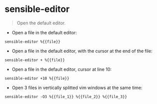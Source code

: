 # sensible-editor

> Open the default editor.

- Open a file in the default editor:

`sensible-editor %{{file}}`

- Open a file in the default editor, with the cursor at the end of the file:

`sensible-editor + %{{file}}`

- Open a file in the default editor, cursor at line 10:

`sensible-editor +10 %{{file}}`

- Open 3 files in vertically splitted vim windows at the same time:

`sensible-editor -O3 %{{file_1}} %{{file_2}} %{{file_3}}`
